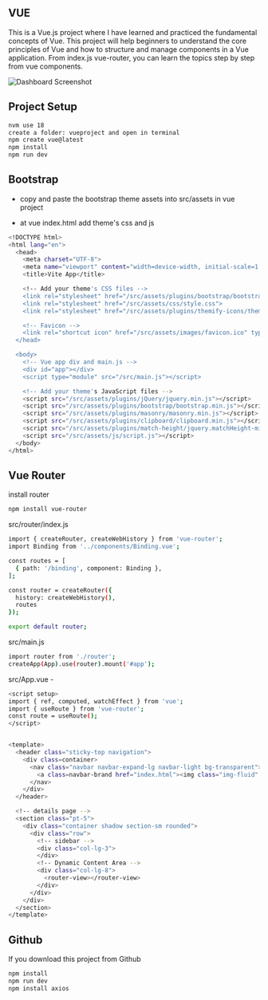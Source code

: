 ## VUE

This is a Vue.js project where I have learned and practiced the fundamental concepts of Vue. This project will help beginners to understand the core principles of Vue and how to structure and manage components in a Vue application. From index.js vue-router, you can learn the topics step by step from vue components.

![Dashboard Screenshot](public/src/assets/images/project.png)

## Project Setup

```bash
nvm use 18
create a folder: vueproject and open in terminal
npm create vue@latest
npm install
npm run dev
```

## Bootstrap

- copy and paste the bootstrap theme assets into src/assets in vue project

- at vue index.html add theme's css and js 

```bash
<!DOCTYPE html>
<html lang="en">
  <head>
    <meta charset="UTF-8">
    <meta name="viewport" content="width=device-width, initial-scale=1.0">
    <title>Vite App</title>

    <!-- Add your theme's CSS files -->
    <link rel="stylesheet" href="/src/assets/plugins/bootstrap/bootstrap.min.css">
    <link rel="stylesheet" href="/src/assets/css/style.css">
    <link rel="stylesheet" href="/src/assets/plugins/themify-icons/themify-icons.css">

    <!-- Favicon -->
    <link rel="shortcut icon" href="/src/assets/images/favicon.ico" type="image/x-icon">
  </head>

  <body>
    <!-- Vue app div and main.js -->
    <div id="app"></div>
    <script type="module" src="/src/main.js"></script>

    <!-- Add your theme's JavaScript files -->
    <script src="/src/assets/plugins/jQuery/jquery.min.js"></script>
    <script src="/src/assets/plugins/bootstrap/bootstrap.min.js"></script>
    <script src="/src/assets/plugins/masonry/masonry.min.js"></script>
    <script src="/src/assets/plugins/clipboard/clipboard.min.js"></script>
    <script src="/src/assets/plugins/match-height/jquery.matchHeight-min.js"></script>
    <script src="/src/assets/js/script.js"></script>
  </body>
</html>
```

## Vue Router

install router
```bash
npm install vue-router
```
src/router/index.js
```bash
import { createRouter, createWebHistory } from 'vue-router';
import Binding from '../components/Binding.vue';

const routes = [
  { path: '/binding', component: Binding },
];

const router = createRouter({
  history: createWebHistory(),
  routes
});

export default router;
```
src/main.js
```bash
import router from './router';
createApp(App).use(router).mount('#app');
```
src/App.vue - <router-view>
```bash
<script setup>
import { ref, computed, watchEffect } from 'vue';
import { useRoute } from 'vue-router';
const route = useRoute();
</script>


<template>
  <header class="sticky-top navigation">
    <div class=container>
      <nav class="navbar navbar-expand-lg navbar-light bg-transparent">
        <a class=navbar-brand href="index.html"><img class="img-fluid" src="./assets/images/logo.png" alt="godocs"></a>
      </nav>
    </div>
  </header>

  <!-- details page -->
  <section class="pt-5">
    <div class="container shadow section-sm rounded">
      <div class="row">
        <!-- sidebar -->
        <div class="col-lg-3">
        </div>
        <!-- Dynamic Content Area -->
        <div class="col-lg-8">
          <router-view></router-view>
        </div>
      </div>
    </div>
  </section>
</template>
```

## Github
If you download this project from Github
```bash
npm install
npm run dev
npm install axios
```
